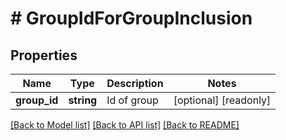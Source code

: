 # # GroupIdForGroupInclusion

## Properties

Name | Type | Description | Notes
------------ | ------------- | ------------- | -------------
**group_id** | **string** | Id of group | [optional] [readonly]

[[Back to Model list]](../../README.md#models) [[Back to API list]](../../README.md#endpoints) [[Back to README]](../../README.md)
